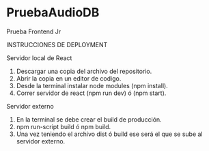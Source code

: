 # PruebaAudioDB
Prueba Frontend Jr

INSTRUCCIONES DE DEPLOYMENT

Servidor local de React
1) Descargar una copia del archivo del repositorio.
2) Abrir la copia en un editor de codigo.
3) Desde la terminal instalar node modules (npm install).
4) Correr servidor de react (npm run dev) ó (npm start).

Servidor externo
1) En la terminal se debe crear el build de producción.
2) npm run-script build ó npm build.
3) Una vez teniendo el archivo dist ó build ese será el que se sube al servidor externo.
